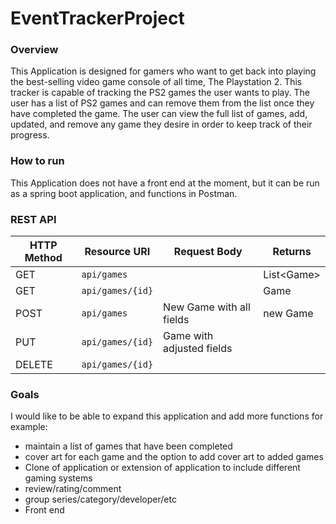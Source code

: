 # EventTrackerProject

### Overview

This Application is designed for gamers who want to get back into playing
the best-selling video game console of all time, The Playstation 2. This
tracker is capable of tracking the PS2 games the user wants to play. The
user has a list of PS2 games and can remove them from the list once they
have completed the game. The user can view the full list of games, add,
updated, and remove any game they desire in order to keep track of their
progress.

### How to run
This Application does not have a front end at the moment, but it can be run
as a spring boot application, and functions in Postman.

### REST API

| HTTP Method | Resource URI | Request Body | Returns |
|-------------|--------------|--------------|---------|
| GET         | `api/games` |              | List&lt;Game&gt;|
| GET         | `api/games/{id}` |              |Game|
|POST|`api/games`|New Game with all fields|new Game|
|PUT|`api/games/{id}`|Game with adjusted fields|||
|DELETE|`api/games/{id}`|||

### Goals
I would like to be able to expand this application and add more functions for example:
* maintain a list of games that have been completed
* cover art for each game and the option to add cover art to added games
* Clone of application or extension of application to include different gaming systems
* review/rating/comment
* group series/category/developer/etc
* Front end
